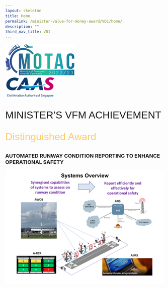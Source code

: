 ```yaml
---
layout: skeleton
title: Home
permalink: /minister-value-for-money-award/VD1/home/
description: ""
third_nav_title: VD1
---
```

<style>
  .raleway-font {
    font-family: "Raleway", sans-serif;
    font-size: 2rem;
  }

  .distinguished-award {
    font-family: 'Vivaldi', sans-serif;
    font-size: 2rem;
    color: #ffcc66;
  }
	.bg {

    background: url('/images/VFM/bg.png');
    background-repeat:no-repeat;
  background-size:cover;

  }
</style>

<div class="container py-5 bg">
	<div class="row">
  <div class="col-sm-12 pt-4 pb-3 text-center bg">
    <img src="/images/Logos/MOTAC_header.png" alt="motac logo" class="img-fluid" />
  </div>
</div>
<div class="row border border-4 border-info">
  <div class="col-sm-4 py-3 text-center d-flex flex-column align-items-center justify-content-center">
    <img src="/images/Logos/CAAS.png" class="img-fluid" alt="CAAS" />
  </div>
  <div class="col-sm-8 py-3 text-center bg-primary d-flex justify-content-center flex-column aligin-items-center">
    <p class="mb-0 text-light fw-bold raleway-font"> MINISTER’S VFM ACHIEVEMENT </p>
    <p class="mb-0 distinguished-award">Distinguished Award</p>
  </div>
</div>
  <h3 class="text-center text-primary">AUTOMATED RUNWAY CONDITION REPORTING TO ENHANCE OPERATIONAL SAFETY</h3>

	
  <img src="/images/VFM/VD1/VD1 IconicPic2.png" class="img-fluid border my-5" />
</div>